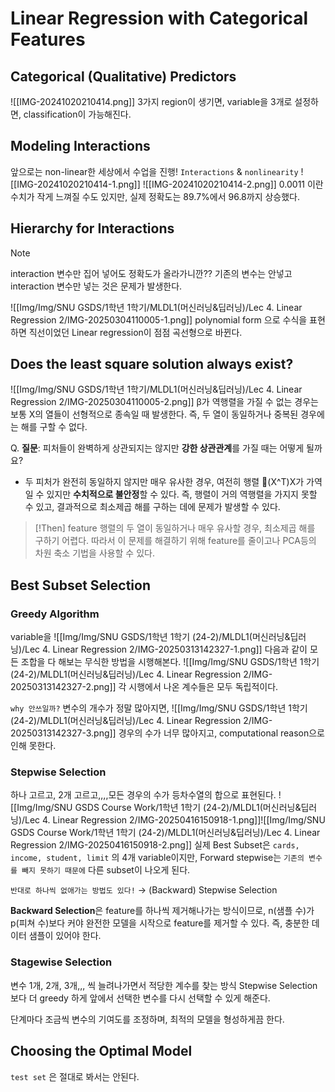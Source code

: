 # Linear Regression with Categorical Features
## Categorical (Qualitative) Predictors
![[IMG-20241020210414.png]]
3가지 region이 생기면, variable을 3개로 설정하면, classification이 가능해진다. 

## Modeling Interactions
앞으로는 non-linear한 세상에서 수업을 진행!
`Interactions` & `nonlinearity`
![[IMG-20241020210414-1.png]]
![[IMG-20241020210414-2.png]]
0.0011 이란 수치가 작게 느껴질 수도 있지만, 실제 정확도는 89.7%에서 96.8까지 상승했다. 

## Hierarchy for Interactions
> [!NOTE]
> interaction 변수만 집어 넣어도 정확도가 올라가니깐??
> 기존의 변수는 안넣고 interaction 변수만 넣는 것은 문제가 발생한다. 

![[Img/Img/SNU GSDS/1학년 1학기/MLDL1(머신러닝&딥러닝)/Lec 4. Linear Regression 2/IMG-20250304110005-1.png]]
polynomial form 으로 수식을 표현하면 직선이었던 Linear regression이 점점 곡선형으로 바뀐다. 

## Does the least square solution always exist?
![[Img/Img/SNU GSDS/1학년 1학기/MLDL1(머신러닝&딥러닝)/Lec 4. Linear Regression 2/IMG-20250304110005-2.png]]
β가 역행렬을 가질 수 없는 경우는 보통 X의 열들이 선형적으로 종속일 때 발생한다. 
즉, 두 열이 동일하거나 중복된 경우에는 해를 구할 수 없다. 

Q. **질문**: 피처들이 완벽하게 상관되지는 않지만 **강한 상관관계**를 가질 때는 어떻게 될까요?

- 두 피처가 완전히 동일하지 않지만 매우 유사한 경우, 여전히 행렬 (X^T)X가 가역일 수 있지만 **수치적으로 불안정**할 수 있다. 즉, 행렬이 거의 역행렬을 가지지 못할 수 있고, 결과적으로 최소제곱 해를 구하는 데에 문제가 발생할 수 있다. 

> [!Then]
> feature 행렬의 두 열이 동일하거나 매우 유사할 경우, 최소제곱 해를 구하기 어렵다. 따라서 이 문제를 해결하기 위해 feature를 줄이고나 PCA등의 차원 축소 기법을 사용할 수 있다. 
## Best Subset Selection

### Greedy Algorithm
variable을 ![[Img/Img/SNU GSDS/1학년 1학기 (24-2)/MLDL1(머신러닝&딥러닝)/Lec 4. Linear Regression 2/IMG-20250313142327-1.png]]
다음과 같이 모든 조합을 다 해보는 무식한 방법을 시행해본다. 
![[Img/Img/SNU GSDS/1학년 1학기 (24-2)/MLDL1(머신러닝&딥러닝)/Lec 4. Linear Regression 2/IMG-20250313142327-2.png]]
각 시행에서 나온 계수들은 모두 독립적이다. 

`why 안쓰일까?`
변수의 개수가 정말 많아지면, 
![[Img/Img/SNU GSDS/1학년 1학기 (24-2)/MLDL1(머신러닝&딥러닝)/Lec 4. Linear Regression 2/IMG-20250313142327-3.png]]
경우의 수가 너무 많아지고, computational reason으로 인해 못한다. 


### Stepwise Selection
하나 고르고, 2개 고르고,,,,모든 경우의 수가 등차수열의 합으로 표현된다. 
![[Img/Img/SNU GSDS Course Work/1학년 1학기 (24-2)/MLDL1(머신러닝&딥러닝)/Lec 4. Linear Regression 2/IMG-20250416150918-1.png]]![[Img/Img/SNU GSDS Course Work/1학년 1학기 (24-2)/MLDL1(머신러닝&딥러닝)/Lec 4. Linear Regression 2/IMG-20250416150918-2.png]]
실제 Best Subset은 `cards, income, student, limit` 의 4개 variable이지만, Forward stepwise는 `기존의 변수를 빼지 못하기 때문에` 다른 subset이 나오게 된다. 

`반대로 하나씩 없애가는 방법도 있다!` → (Backward) Stepwise Selection

**Backward Selection**은 feature를 하나씩 제거해나가는 방식이므로, n(샘플 수)가 p(피쳐 수)보다 커야 완전한 모델을 시작으로 feature를 제거할 수 있다. 즉, 충분한 데이터 샘플이 있어야 한다. 

### Stagewise Selection
변수 1개, 2개, 3개,,, 씩 늘려나가면서 적당한 계수를 찾는 방식
Stepwise Selection보다 더 greedy 하게 앞에서 선택한 변수를 다시 선택할 수 있게 해준다. 

단계마다 조금씩 변수의 기여도를 조정하며, 최적의 모델을 형성하게끔 한다. 

## Choosing the Optimal Model
`test set` 은 절대로 봐서는 안된다. 

